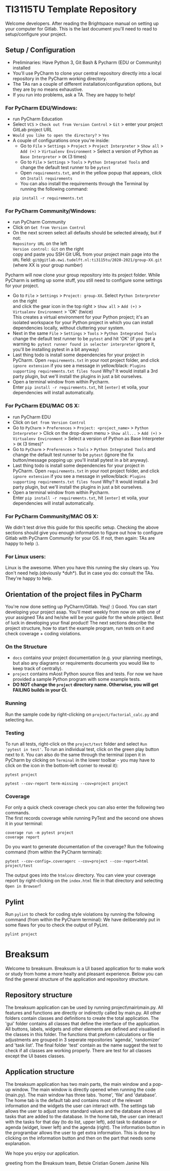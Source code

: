 # TI3115TU Template Repository

Welcome developers. After reading the Brightspace manual on setting up your computer for Gitlab. This is the last document you'll need to read to setup/configure your project.

## Setup / Configuration
* Preliminaries: Have Python 3, Git Bash & Pycharm (EDU or Community) installed
* You'll use PyCharm to clone your central repository directly into a local repository in the PyCharm working directory.
* The TAs ran a couple of different installation/configuration options, but they are by no means exhaustive. 
* If you run into problems, ask a TA. They are happy to help!

### For PyCharm EDU/Windows:
* run PyCharm Education
* Select `VCS` > `Check out from Version Control` > `Git` > enter your project GitLab project URL
* `Would you like to open the directory?` > `Yes`
* A couple of configurations once you're inside:
    * Go to `File` > `Settings` > `Project` > `Project Interpreter` > `Show all` > `Add (+)` > `Virtualenv Environment` > Select a version of Python as `Base Interpreter` > `OK` (3 times)
    * Go to `File` > `Settings` > `Tools` > `Python Integrated Tools` and change the default test runner to be `pytest`
    * Open `requirements.txt`, and in the yellow popup that appears, click on `Install requirements`
    * You can also install the requirements through the Terminal by running the following command:
    ```
    pip install -r requirements.txt
    ```
  
### For PyCharm Community/Windows:  
* run PyCharm Community
* Click on `Get from Version Control`
* On the next screen select all defaults should be selected already, but if not:  
  `Repository URL` on the left  
  `Version control: Git` on the right  
  copy and paste you SSH Git URL from your project main page into the `URL` field:
  `git@gitlab.ewi.tudelft.nl:ti3115tu/2020-2021/group-XX.git` (where XX is your group number)  
  
Pycharm will now clone your group repository into its project folder. While PyCharm is setting up some stuff, you still need to configure some settings for your project.

* Go to `File` > `Settings` > `Project: group-XX`. Select `Python Interpreter` on the right   
and click the gear icon in the top right > `Show all` > `Add (+)` > `Virtualenv Environment` > 'OK' (twice)  
 This creates a virtual environment for your Python project; it's an isolated workspace for your Python project in which you can install dependencies locally, without cluttering your system.
* Next in the same `File` > `Settings` > `Tools` > `Python Integrated Tools` change the default test runner to be `pytest` and hit 'OK' (if you get a warning `No pytest runner found in selecter interpreter` ignore it, you'll be installing pytest in a bit anyway)
* Last thing todo is install some dependencies for your project in PyCharm. Open `requirements.txt` in your root project folder, and click `ignore extension` if you see a message in yellow/black: `Plugins supporting requirements.txt files found`
Why? It would install a 3rd party plugin, but we'll install the plugins in just a bit ourselves. 
* Open a terminal window from within Pycharm.  
Enter `pip install -r requirements.txt`, hit `[enter]` et voila, your dependencies will install automatically.

### For PyCharm EDU/MAC OS X:
* run PyCharm EDU
* Click on `Get from Version Control`
* Go to `PyCharm` > `Preferences` > `Project: <project_name>` > `Python Interpreter` > Click on the drop-down menu > `Show all...` > `Add (+)` > `Virtualenv Environment` > Select a version of Python as Base Interpreter > `OK` (3 times)"
* Go to `PyCharm` > `Preferences` > `Tools` > `Python Integrated Tools` and change the default test runner to be `pytest` (ignore the fix button/message popping up: you'll install pytest in a bit anyway).
* Last thing todo is install some dependencies for your project in PyCharm. Open `requirements.txt` in your root project folder, and click `ignore extension` if you see a message in yellow/black: `Plugins supporting requirements.txt files found`
Why? It would install a 3rd party plugin, but we'll install the plugins in just a bit ourselves. 
* Open a terminal window from within Pycharm.  
Enter `pip install -r requirements.txt`, hit `[enter]` et voila, your dependencies will install automatically.

### For PyCharm Community/MAC OS X:
We didn't test drive this guide for this specific setup. Checking the above sections should give you enough information to figure out how to configure Gitlab with PyCharm Community for your OS. 
If not, then again: TAs are happy to help :).

### For Linux users:
Linux is the awesome. When you have this running the sky clears up. You don't need help.(obviously \*duh\*). But in case you do: consult the TAs. They're happy to help.

## Orientation of the project files in PyCharm
You're now done setting up PyCharm/Gitlab. Yeuj! :) Good. You can start developing your project asap. You'll meet weekly from now on with one of your assigned TAs and he/she will be your guide for the whole project.
Best of luck in developing your final product! The next sections describe the project structure, how to start the example program, run tests on it and check coverage + coding violations.

### On the Structure
* `docs` contains your project documentation (e.g. your planning meetings, but also any diagrams or requirements documents you would like to keep track of centrally).
* `project` contains mAost Python source files and tests. For now we have provided a sample Python program with some example tests.
* **DO NOT change the ```project``` directory name. Otherwise, you will get FAILING builds in your CI.**
### Running 
Run the sample code by right-clicking on `project/factorial_calc.py` and selecting `Run`.

### Testing
To run all tests, right-click on the `project/test` folder and select `Run 'pytest in test'`. To run an individual test, click on the green play button next to it.
You can also do the same through the terminal (open it in PyCharm by clicking on `Terminal` in the lower toolbar - you may have to click on the icon in the bottom-left corner to reveal it):
```
pytest project

pytest --cov-report term-missing --cov=project project
```

### Coverage
For only a quick check coverage check you can also enter the following two commands.  
The first records coverage while running PyTest and the second one shows it in your terminal:
```
coverage run -m pytest project
coverage report
```

Do you want to generate documentation of the coverage? Run the following command (from within the PyCharm terminal):
```
pytest --cov-config=.coveragerc --cov=project --cov-report=html project/test
```
The output goes into the `htmlcov` directory. You can view your coverage report by right-clicking on the `index.html` file in that directory and selecting `Open in Browser`!

## Pylint
Run `pylint` to check for coding style violations by running the following command (from within the PyCharm terminal):
We have deliberately put in some flaws for you to check the output of PyLint.
```
pylint project
```

# Breaksum
Welcome to breaksum. Breaksum is a UI based application for to make work or study from home a more healty and pleasant experience. Below you can find the general structure of the application and repository structure. 

## Repository structure
The breaksum application can be used by running project\main\main.py. All features and functions are directly or indirectly called by main.py. All other folders contain classes and definitions to create the total application. The 'gui' folder contains all classes that define the interface of the application. All buttons, labels, widgets and other elements are defined and visualised in the classes in this folder. The functions that preform calculations or file adjustments are grouped in 3 seperate repositories 'agenda', 'randomizer' and 'task list'. The final folder 'test' contain as the name suggest the test to check if all classes are working properly. There are test for all classes except the UI bases classes.

## Application structure
The breaksum application has two main parts, the main window and a pop-up window. The main window is directly opened when running the code (main.py). The main window has three tabs. 'home', 'file' and 'database'. The home tab is the default tab and contains most of the relevant information and the widgets the user can interact with. The settings tab allows the user to adjust some standard values and the database shows all tasks that are added to the database. In the home tab, the user can interact with the tasks for that day (to do list, upper left), add task to database or agenda (widget, lower left) and the agenda (right). The information button in the programbar allows the user to get extra information. This is done by clicking on the information button and then on the part that needs some explanation.

We hope you enjoy our application.

greeting from the Breaksum team,
Betsie
Cristian
Gonem
Janine
Nils



